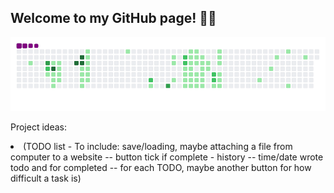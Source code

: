 ## Welcome to my GitHub page! 👋😎

![snake gif](https://github.com/mattrich98/mattrich98/blob/output/github-contribution-grid-snake.gif)

Project ideas:
<li>(TODO list - To include: save/loading, maybe attaching a file from computer to a website -- button tick if complete - history -- time/date wrote todo and for completed -- for each TODO, maybe another button for how difficult a task is)</li> 
